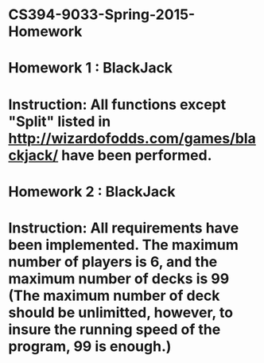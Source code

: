 # CS394-9033-Spring-2015-Homework
# Homework 1 : BlackJack
# Instruction: All functions except "Split" listed in http://wizardofodds.com/games/blackjack/ have been performed.
# Homework 2 : BlackJack
# Instruction: All requirements have been implemented. The maximum number of players is 6, and the maximum number of decks is 99 (The maximum number of deck should be unlimitted, however, to insure the running speed of the program, 99 is enough.)
